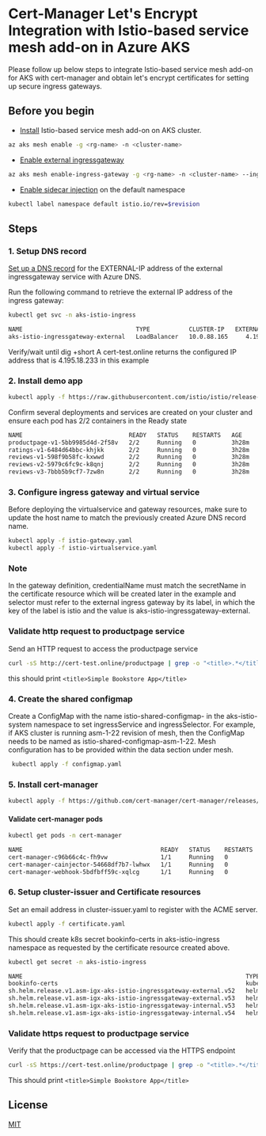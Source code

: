 # Cert-Manager Let's Encrypt Integration with Istio-based service mesh add-on in Azure AKS 

Please follow up below steps to integrate Istio-based service mesh add-on for AKS with cert-manager and obtain let's encrypt certificates for setting up secure ingress gateways.

## Before you begin

* [Install](https://learn.microsoft.com/en-us/azure/aks/istio-deploy-addon#install-istio-add-on) Istio-based service mesh add-on on AKS cluster.

```bash
az aks mesh enable -g <rg-name> -n <cluster-name>
```
* [Enable external ingressgateway](https://learn.microsoft.com/en-us/azure/aks/istio-deploy-ingress#enable-external-ingress-gateway)

```bash
az aks mesh enable-ingress-gateway -g <rg-name> -n <cluster-name> --ingress-gateway-type external
```
* [Enable sidecar injection](https://learn.microsoft.com/en-us/azure/aks/istio-deploy-addon#enable-sidecar-injection) on the default namespace

```bash
kubectl label namespace default istio.io/rev=$revision
```
## Steps

### 1. Setup DNS record

[Set up a DNS record](https://learn.microsoft.com/en-us/azure/dns/dns-operations-recordsets-portal)
for the EXTERNAL-IP address of the external ingressgateway service with Azure DNS.

Run the following command to retrieve the external IP address of the ingress gateway:

```bash
kubectl get svc -n aks-istio-ingress
```
```bash
NAME                                TYPE           CLUSTER-IP   EXTERNAL-IP   PORT(S)                                      AGE
aks-istio-ingressgateway-external   LoadBalancer   10.0.88.165     4.195.18.233    15021:30786/TCP,80:30626/TCP,443:30236/TCP   4h44m
```
Verify/wait until dig +short A cert-test.online returns the configured IP address that is 4.195.18.233 in this example

### 2. Install demo app

```bash
kubectl apply -f https://raw.githubusercontent.com/istio/istio/release-1.21/samples/bookinfo/platform/kube/bookinfo.yaml
```
Confirm several deployments and services are created on your cluster and ensure each pod has 2/2 containers in the Ready state

```bash
NAME                              READY   STATUS    RESTARTS   AGE
productpage-v1-5bb9985d4d-2f58v   2/2     Running   0          3h28m
ratings-v1-6484d64bbc-khjkk       2/2     Running   0          3h28m
reviews-v1-598f9b58fc-kxwwd       2/2     Running   0          3h28m
reviews-v2-5979c6fc9c-k8qnj       2/2     Running   0          3h28m
reviews-v3-7bbb5b9cf7-7zw8n       2/2     Running   0          3h28m

```
### 3. Configure ingress gateway and virtual service

Before deploying the virtualservice and gateway resources, make sure to update the host name to match the previously created Azure DNS record name.

```bash
kubectl apply -f istio-gateway.yaml
kubectl apply -f istio-virtualservice.yaml
```

### Note

In the gateway definition, credentialName must match the secretName in the certificate resource which will be created later in the example and selector must refer to the external ingress gateway by its label, in which the key of the label is istio and the value is aks-istio-ingressgateway-external.

### Validate http request to productpage service

Send an HTTP request to access the productpage service

```bash
curl -sS http://cert-test.online/productpage | grep -o "<title>.*</title>"
```
this should print ``` <title>Simple Bookstore App</title> ```

### 4. Create the shared configmap
Create a ConfigMap with the name istio-shared-configmap-<asm-revision> in the aks-istio-system namespace to set ingressService and ingressSelector. For example, if AKS cluster is running asm-1-22 revision of mesh, then the ConfigMap needs to be named as istio-shared-configmap-asm-1-22. Mesh configuration has to be provided within the data section under mesh.

```bash
 kubectl apply -f configmap.yaml
```
### 5. Install cert-manager

```bash
kubectl apply -f https://github.com/cert-manager/cert-manager/releases/download/v1.15.2/cert-manager.yaml
```
#### Validate cert-manager pods

```bash
kubectl get pods -n cert-manager
```
```bash
NAME                                       READY   STATUS    RESTARTS   AGE
cert-manager-c96b66c4c-fh9vw               1/1     Running   0          3h21m
cert-manager-cainjector-54668df7b7-lwhwx   1/1     Running   0          3h21m
cert-manager-webhook-5bdfbff59c-xqlcg      1/1     Running   0          3h21m

```
### 6. Setup cluster-issuer and Certificate resources

Set an email address in cluster-issuer.yaml to register with the ACME server.
```bash
kubectl apply -f certificate.yaml
```
This should create k8s secret bookinfo-certs in aks-istio-ingress namespace as requested by the certificate resource created above.

```bash
kubectl get secret -n aks-istio-ingress
```
```bash
NAME                                                               TYPE                 DATA   AGE
bookinfo-certs                                                     kubernetes.io/tls    2      3h15m
sh.helm.release.v1.asm-igx-aks-istio-ingressgateway-external.v52   helm.sh/release.v1   1      7m42s
sh.helm.release.v1.asm-igx-aks-istio-ingressgateway-external.v53   helm.sh/release.v1   1      2m44s
sh.helm.release.v1.asm-igx-aks-istio-ingressgateway-internal.v53   helm.sh/release.v1   1      7m7s
sh.helm.release.v1.asm-igx-aks-istio-ingressgateway-internal.v54   helm.sh/release.v1   1      2m11s
```
### Validate https request to productpage service

Verify that the productpage can be accessed via the HTTPS endpoint
```bash
curl -sS https://cert-test.online/productpage | grep -o "<title>.*</title>"
```

This should print ``` <title>Simple Bookstore App</title> ```
## License

[MIT](https://choosealicense.com/licenses/mit/)
